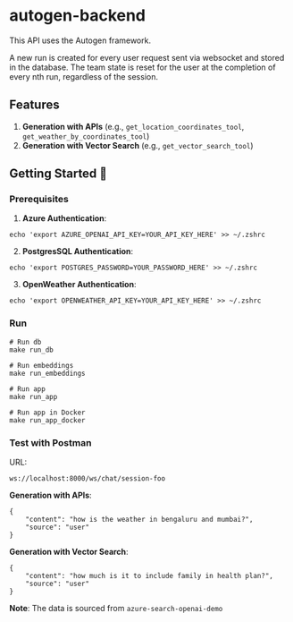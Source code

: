 # autogen-backend

This API uses the Autogen framework.

A new run is created for every user request sent via websocket and stored in the database. The team state is reset for the user at the completion of every nth run, regardless of the session.
 

## Features

1. **Generation with APIs** (e.g., `get_location_coordinates_tool`, `get_weather_by_coordinates_tool`)
2. **Generation with Vector Search** (e.g., `get_vector_search_tool`)

## Getting Started 🚀

### Prerequisites

1. **Azure Authentication**:

```
echo 'export AZURE_OPENAI_API_KEY=YOUR_API_KEY_HERE' >> ~/.zshrc
```

2. **PostgresSQL Authentication**:

```
echo 'export POSTGRES_PASSWORD=YOUR_PASSWORD_HERE' >> ~/.zshrc
```

3. **OpenWeather Authentication**:

```
echo 'export OPENWEATHER_API_KEY=YOUR_API_KEY_HERE' >> ~/.zshrc
```

### Run

```
# Run db
make run_db

# Run embeddings
make run_embeddings

# Run app
make run_app

# Run app in Docker
make run_app_docker

```

### Test with Postman

URL:

```
ws://localhost:8000/ws/chat/session-foo
```

**Generation with APIs**:
```
{
    "content": "how is the weather in bengaluru and mumbai?",
    "source": "user"
}

```
**Generation with Vector Search**:
```
{
    "content": "how much is it to include family in health plan?",
    "source": "user"
}
```

**Note**: The data is sourced from ```azure-search-openai-demo```